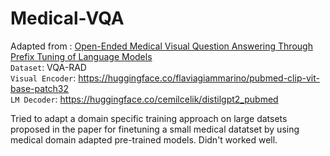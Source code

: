 # Medical-VQA
Adapted from : [Open-Ended Medical Visual Question Answering Through Prefix Tuning of Language Models](https://arxiv.org/abs/2303.05977)<br>
`Dataset`: VQA-RAD<br>
`Visual Encoder`: https://huggingface.co/flaviagiammarino/pubmed-clip-vit-base-patch32<br>
`LM Decoder`: https://huggingface.co/cemilcelik/distilgpt2_pubmed<br>

Tried to adapt a domain specific training approach on large datsets proposed in the paper for finetuning a small medical datatset by using medical domain adapted pre-trained models. Didn't worked well. 
